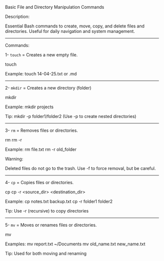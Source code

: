 Basic File and Directory Manipulation Commands

Description:

Essential Bash commands to create, move, copy, and delete files and directories.
Useful for daily navigation and system management.

---

Commands:

1- `touch` = Creates a new empty file.

touch <filename> 

Example:
touch 14-04-25.txt or .md

---

2- `mkdir` = Creates a new directory (folder)

mkdir <directory-name> 

Example:
mkdir projects

Tip: mkdir -p folder1/folder2 (Use -p to create nested directories)

---

3- `rm` = Removes files or directories.

rm <file>
rm -r <directory>

Example:
rm file.txt
rm -r old_folder

Warning:

Deleted files do not go to the trash.
Use -f to force removal, but be careful.

---

4- `cp` = Copies files or directories.

cp <source> <destination>
cp -r <source_dir> <destination_dir>

Example:
cp notes.txt backup.txt
cp -r folder1 folder2

Tip: Use -r (recursive) to copy directories

---

5- `mv` = Moves or renames files or directories.

mv <source> <destination>

Examples:
mv report.txt ~/Documents
mv old_name.txt new_name.txt

Tip: Used for both moving and renaming
